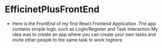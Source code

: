 # EfficinetPlusFrontEnd
  * Here is the FrontEnd of my first React Frontend Application .The app contains simple logic such as LogIn/Register and Task Interaction.My idea was to create an app  where you can create your own tasks and invite other people to the same task to work toghere

  
